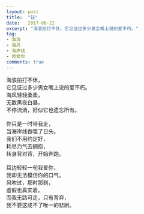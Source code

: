 ```yaml
---
layout: post
title:  "轻"
date:   2017-06-22
excerpt: "海浪拍打不休，它见证过多少男女嘴上说的爱不朽。"
tag:
- 海浪 
- 海风
- 海岸线
- 我爱你 
comments: true
---
```


海浪拍打不休，<br>
它见证过多少男女嘴上说的爱不朽。<br>
海风轻轻柔柔，<br>
无数黑夜白昼，<br>
不停流淌，好似它也遗忘所有。<br>
<br>
你只是一时带我走，<br>
当海岸线吞噬了日头。<br>
我们不用约定好，<br>
耗尽力气去拥抱，<br>
转身背对背，开始奔跑。<br>
<br>
耳边轻轻一句我爱你，<br>
我却无法模仿你的口气。<br>
风吹过，那时那刻，<br>
虚假也真实着。<br>
而我无路可走，只有背弃，<br>
我不要这成不了唯一的悲剧。

